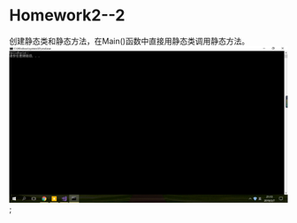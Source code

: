 # Homework2--2
创建静态类和静态方法，在Main()函数中直接用静态类调用静态方法。
![加载失败](https://github.com/Dai-Youwei/Homework2--2/blob/master/EEEB3B61193C6938FDF6FD055C76AF57.jpg);
